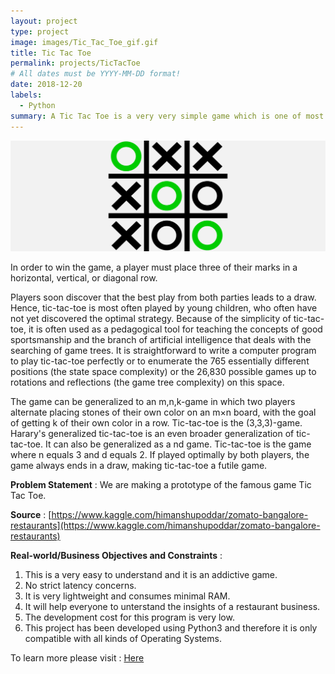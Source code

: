 ```yaml
---
layout: project
type: project
image: images/Tic_Tac_Toe_gif.gif
title: Tic Tac Toe
permalink: projects/TicTacToe
# All dates must be YYYY-MM-DD format!
date: 2018-12-20
labels:
  - Python
summary: A Tic Tac Toe is a very very simple game which is one of most love game worldwide.
---
```


<img class="ui image" src="../images/Tic_Tac_Toe_Banner.png">

In order to win the game, a player must place three of their marks in a horizontal, vertical, or diagonal row.

Players soon discover that the best play from both parties leads to a draw. Hence, tic-tac-toe is most often played by young children, who often have not yet discovered the optimal strategy. Because of the simplicity of tic-tac-toe, it is often used as a pedagogical tool for teaching the concepts of good sportsmanship and the branch of artificial intelligence that deals with the searching of game trees. It is straightforward to write a computer program to play tic-tac-toe perfectly or to enumerate the 765 essentially different positions (the state space complexity) or the 26,830 possible games up to rotations and reflections (the game tree complexity) on this space.

The game can be generalized to an m,n,k-game in which two players alternate placing stones of their own color on an m×n board, with the goal of getting k of their own color in a row. Tic-tac-toe is the (3,3,3)-game. Harary's generalized tic-tac-toe is an even broader generalization of tic-tac-toe. It can also be generalized as a nd game. Tic-tac-toe is the game where n equals 3 and d equals 2. If played optimally by both players, the game always ends in a draw, making tic-tac-toe a futile game.

<b>Problem Statement</b> : We are making a prototype of the famous game Tic Tac Toe.

<b>Source</b> : [https://www.kaggle.com/himanshupoddar/zomato-bangalore-restaurants](https://www.kaggle.com/himanshupoddar/zomato-bangalore-restaurants)

<b>Real-world/Business Objectives and Constraints</b> : 
1. This is a very easy to understand and it is an addictive game.
2. No strict latency concerns.
3. It is very lightweight and consumes minimal RAM.
4. It will help everyone to unterstand the insights of a restaurant business.
5. The development cost for this program is very low.
6. This project has been developed using Python3 and therefore it is only compatible with all kinds of Operating Systems.

To learn more please visit : [Here](https://github.com/Souravban/Zomato-Restaurant-Analysis)
